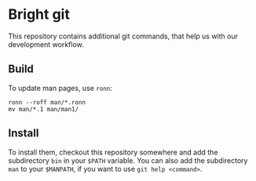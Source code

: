 Bright git
==========

This repository contains additional git commands, that help us with our
development workflow.

Build
-----

To update man pages, use `ronn`:

```
ronn --roff man/*.ronn
mv man/*.1 man/man1/
```

Install
-------

To install them, checkout this repository somewhere and add the subdirectory
`bin` in your `$PATH` variable. You can also add the subdirectory `man` to your
`$MANPATH`, if you want to use `git help <command>`.
